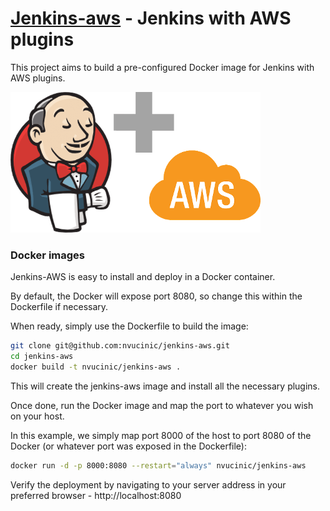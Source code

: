 # [Jenkins-aws](https://github.com/nvucinic/jenkins-aws#Docker) - Jenkins with AWS plugins
This project aims to build a pre-configured Docker image for Jenkins with AWS plugins.

![Jenkins+AWS Logo](https://raw.githubusercontent.com/nvucinic/jenkins-aws/master/logo/logo.png)


### Docker images
Jenkins-AWS is easy to install and deploy in a Docker container.

By default, the Docker will expose port 8080, so change this within the Dockerfile if necessary.

When ready, simply use the Dockerfile to build the image:

```sh
git clone git@github.com:nvucinic/jenkins-aws.git
cd jenkins-aws
docker build -t nvucinic/jenkins-aws .
```
This will create the jenkins-aws image and install all the necessary plugins.

Once done, run the Docker image and map the port to whatever you wish on your host. 

In this example, we simply map port 8000 of the host to port 8080 of the Docker (or whatever port was exposed in the Dockerfile):

```sh
docker run -d -p 8000:8080 --restart="always" nvucinic/jenkins-aws
```

Verify the deployment by navigating to your server address in your preferred browser - http://localhost:8080
